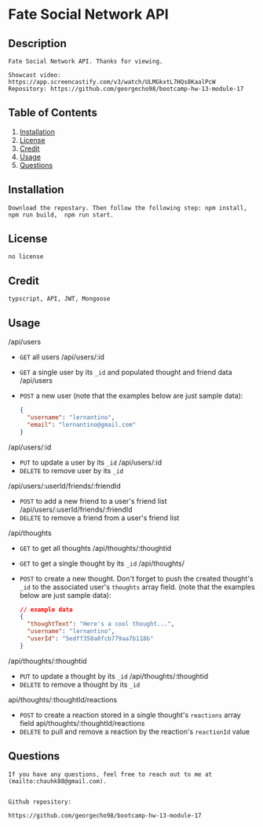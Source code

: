 # Fate Social Network API

## Description
    Fate Social Network API. Thanks for viewing. 
    
    Showcast video: https://app.screencastify.com/v3/watch/ULMGkxtL7HQs8KaalPcW
    Repository: https://github.com/georgecho98/bootcamp-hw-13-module-17

    
## Table of Contents
1. [Installation](#installation)
2. [License](#license)
3. [Credit](#credit)
4. [Usage](#Usage)
5. [Questions](#questions)


## Installation 
    
    Download the repostary. Then follow the following step: npm install, npm run build,  npm run start.

## License
    no license

## Credit
    typscript, API, JWT, Mongoose

## Usage

/api/users
* `GET` all users
 /api/users/:id
* `GET` a single user by its `_id` and populated thought and friend data
 /api/users
* `POST` a new user (note that the examples below are just sample data):

  ```json
  {
    "username": "lernantino",
    "email": "lernantino@gmail.com"
  }
  ```
 /api/users/:id
* `PUT` to update a user by its `_id`
 /api/users/:id
* `DELETE` to remove user by its `_id`

/api/users/:userId/friends/:friendId
* `POST` to add a new friend to a user's friend list
/api/users/:userId/friends/:friendId
* `DELETE` to remove a friend from a user's friend list

/api/thoughts
* `GET` to get all thoughts
/api/thoughts/:thoughtid
* `GET` to get a single thought by its `_id`
/api/thoughts/
* `POST` to create a new thought. Don't forget to push the created thought's `_id` to the associated user's `thoughts` array field. (note that the examples below are just sample data):

  ```json
  // example data
  {
    "thoughtText": "Here's a cool thought...",
    "username": "lernantino",
    "userId": "5edff358a0fcb779aa7b118b"
  }
  ```
/api/thoughts/:thoughtid
* `PUT` to update a thought by its `_id`
/api/thoughts/:thoughtid
* `DELETE` to remove a thought by its `_id`

api/thoughts/:thoughtId/reactions
* `POST` to create a reaction stored in a single thought's `reactions` array field
api/thoughts/:thoughtId/reactions
* `DELETE` to pull and remove a reaction by the reaction's `reactionId` value



## Questions
    
    If you have any questions, feel free to reach out to me at (mailto:chauhk88@gmail.com).

    
    Github repository:

    https://github.com/georgecho98/bootcamp-hw-13-module-17

    